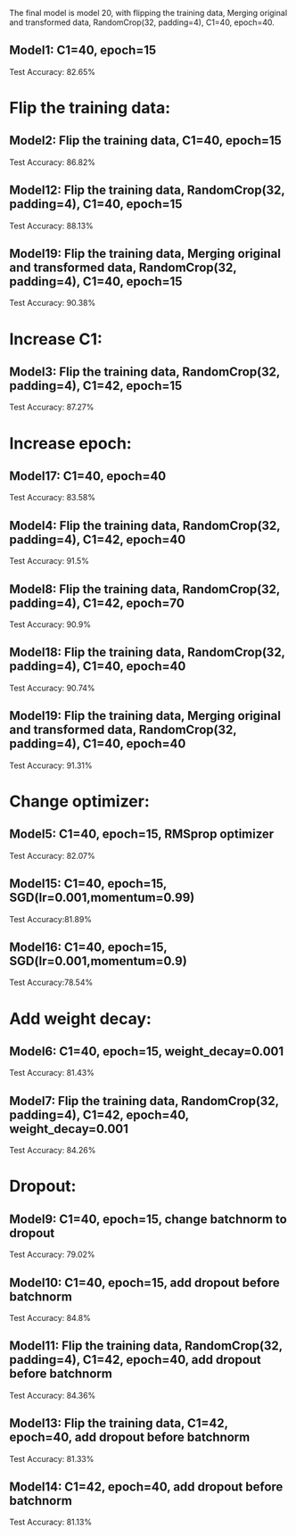 The final model is model 20, with flipping the training data, Merging original and transformed data, RandomCrop(32, padding=4), C1=40, epoch=40.

## Model1: C1=40, epoch=15
Test Accuracy: 82.65%

# Flip the training data:
## Model2: Flip the training data, C1=40, epoch=15
Test Accuracy: 86.82%
## Model12: Flip the training data, RandomCrop(32, padding=4), C1=40, epoch=15
Test Accuracy: 88.13%
## Model19: Flip the training data, Merging original and transformed data, RandomCrop(32, padding=4), C1=40, epoch=15
Test Accuracy: 90.38%


# Increase C1:
## Model3: Flip the training data, RandomCrop(32, padding=4), C1=42, epoch=15
Test Accuracy: 87.27%
 
# Increase epoch:
## Model17: C1=40, epoch=40
Test Accuracy: 83.58%
## Model4: Flip the training data, RandomCrop(32, padding=4), C1=42, epoch=40
Test Accuracy: 91.5%
## Model8: Flip the training data, RandomCrop(32, padding=4), C1=42, epoch=70
Test Accuracy: 90.9%
## Model18: Flip the training data, RandomCrop(32, padding=4), C1=40, epoch=40
Test Accuracy:  90.74%
## Model19: Flip the training data, Merging original and transformed data, RandomCrop(32, padding=4), C1=40, epoch=40
Test Accuracy: 91.31%


# Change optimizer:
## Model5: C1=40, epoch=15, RMSprop optimizer
Test Accuracy: 82.07%
## Model15: C1=40, epoch=15, SGD(lr=0.001,momentum=0.99)
Test Accuracy:81.89%
## Model16: C1=40, epoch=15, SGD(lr=0.001,momentum=0.9)
Test Accuracy:78.54%

# Add weight decay:
## Model6: C1=40, epoch=15, weight_decay=0.001
Test Accuracy: 81.43%
## Model7: Flip the training data, RandomCrop(32, padding=4),  C1=42, epoch=40, weight_decay=0.001
Test Accuracy: 84.26%

# Dropout:
## Model9: C1=40, epoch=15, change batchnorm to dropout
Test Accuracy: 79.02%
## Model10: C1=40, epoch=15, add dropout before batchnorm
Test Accuracy: 84.8%
## Model11: Flip the training data, RandomCrop(32, padding=4), C1=42, epoch=40, add dropout before batchnorm
Test Accuracy: 84.36%
## Model13: Flip the training data, C1=42, epoch=40, add dropout before batchnorm
Test Accuracy: 81.33%
## Model14: C1=42, epoch=40, add dropout before batchnorm
Test Accuracy: 81.13%

